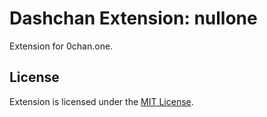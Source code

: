 # Dashchan Extension: nullone

Extension for 0chan.one.

## License

Extension is licensed under the [MIT License](LICENSE).
